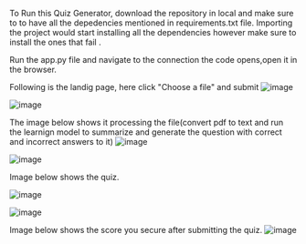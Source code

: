 To Run this Quiz Generator, download the repository in local and make sure to to have all the depedencies mentioned in requirements.txt file. Importing the project would start installing all the dependencies
however make sure to install the ones that fail . 

Run the app.py file and navigate to the connection the code opens,open it in the browser. 

Following is the landig page, here click "Choose a file" and submit
![image](https://github.com/user-attachments/assets/b3ecf059-92e4-4b8a-8cae-8ace147d775f)

![image](https://github.com/user-attachments/assets/749b1151-1281-4211-8611-cbb00c83e803)

The image below shows it processing the file(convert pdf to text and run the learnign model to summarize and generate the question with correct and incorrect answers to it)
![image](https://github.com/user-attachments/assets/72cc62e9-e121-49be-a7c7-39efe37c01fa)

![image](https://github.com/user-attachments/assets/c598b9a1-86cc-4e36-a466-670219d98bca)

Image below shows the quiz.

![image](https://github.com/user-attachments/assets/36deadb7-dbb9-489b-97d2-1dc23a230c1c)



![image](https://github.com/user-attachments/assets/7387af43-89c4-46df-b0f9-7df7d3325eeb)

Image below shows the score you secure after submitting the quiz.
![image](https://github.com/user-attachments/assets/c74d05c4-39c5-4816-b534-bb08c1ca6ea7)






